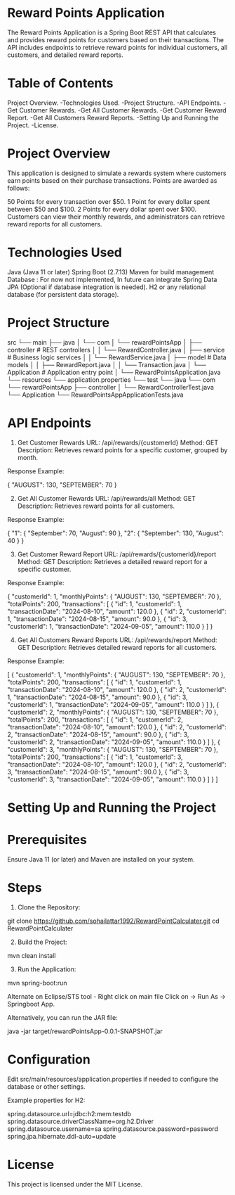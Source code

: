 # Reward Points Application

The Reward Points Application is a Spring Boot REST API that calculates and provides reward points for customers based on their transactions. 
The API includes endpoints to retrieve reward points for individual customers, all customers, and detailed reward reports.

# Table of Contents

Project Overview.
-Technologies Used.
-Project Structure.
-API Endpoints.
-Get Customer Rewards.
-Get All Customer Rewards.
-Get Customer Reward Report.
-Get All Customers Reward Reports.
-Setting Up and Running the Project.
-License.

# Project Overview

This application is designed to simulate a rewards system where customers earn points based on their purchase transactions. Points are awarded as follows:

50 Points for every transaction over $50.
1 Point for every dollar spent between $50 and $100.
2 Points for every dollar spent over $100.
Customers can view their monthly rewards, and administrators can retrieve reward reports for all customers.

# Technologies Used

Java (Java 11 or later)
Spring Boot (2.7.13)
Maven for build management
Database :  For now not implemented, In future can integrate Spring Data JPA (Optional if database integration is needed).
H2 or any relational database (for persistent data storage).

# Project Structure

src
└── main
    ├── java
    │   └── com
    │       └── rewardPointsApp
    │           ├── controller         # REST controllers
    │           │   └── RewardController.java
    │           ├── service            # Business logic services
    │           │   └── RewardService.java
    │           ├── model              # Data models
    │           │   ├── RewardReport.java
    │           │   └── Transaction.java
    │           └── Application        # Application entry point
    │               └── RewardPointsApplication.java
    └── resources
        └── application.properties
└── test
    └── java
        └── com
            └── rewardPointsApp
                ├── controller
                │   └── RewardControllerTest.java
                └── Application
                    └── RewardPointsAppApplicationTests.java



# API Endpoints

1. Get Customer Rewards
URL: /api/rewards/{customerId}
Method: GET
Description: Retrieves reward points for a specific customer, grouped by month.

Response Example:

{
    "AUGUST": 130,
    "SEPTEMBER": 70
}



2. Get All Customer Rewards
URL: /api/rewards/all
Method: GET
Description: Retrieves reward points for all customers.

Response Example:

{
    "1": {
        "September": 70,
        "August": 90
    },
    "2": {
        "September": 130,
        "August": 40
    }
}



3. Get Customer Reward Report
URL: /api/rewards/{customerId}/report
Method: GET
Description: Retrieves a detailed reward report for a specific customer.

Response Example:

{
    "customerId": 1,
    "monthlyPoints": {
        "AUGUST": 130,
        "SEPTEMBER": 70
    },
    "totalPoints": 200,
    "transactions": [
        {
            "id": 1,
            "customerId": 1,
            "transactionDate": "2024-08-10",
            "amount": 120.0
        },
        {
            "id": 2,
            "customerId": 1,
            "transactionDate": "2024-08-15",
            "amount": 90.0
        },
        {
            "id": 3,
            "customerId": 1,
            "transactionDate": "2024-09-05",
            "amount": 110.0
        }
    ]
}


4. Get All Customers Reward Reports
URL: /api/rewards/report
Method: GET
Description: Retrieves detailed reward reports for all customers.

Response Example:

[
    {
        "customerId": 1,
        "monthlyPoints": {
            "AUGUST": 130,
            "SEPTEMBER": 70
        },
        "totalPoints": 200,
        "transactions": [
            {
                "id": 1,
                "customerId": 1,
                "transactionDate": "2024-08-10",
                "amount": 120.0
            },
            {
                "id": 2,
                "customerId": 1,
                "transactionDate": "2024-08-15",
                "amount": 90.0
            },
            {
                "id": 3,
                "customerId": 1,
                "transactionDate": "2024-09-05",
                "amount": 110.0
            }
        ]
    },
    {
        "customerId": 2,
        "monthlyPoints": {
            "AUGUST": 130,
            "SEPTEMBER": 70
        },
        "totalPoints": 200,
        "transactions": [
            {
                "id": 1,
                "customerId": 2,
                "transactionDate": "2024-08-10",
                "amount": 120.0
            },
            {
                "id": 2,
                "customerId": 2,
                "transactionDate": "2024-08-15",
                "amount": 90.0
            },
            {
                "id": 3,
                "customerId": 2,
                "transactionDate": "2024-09-05",
                "amount": 110.0
            }
        ]
    },
    {
        "customerId": 3,
        "monthlyPoints": {
            "AUGUST": 130,
            "SEPTEMBER": 70
        },
        "totalPoints": 200,
        "transactions": [
            {
                "id": 1,
                "customerId": 3,
                "transactionDate": "2024-08-10",
                "amount": 120.0
            },
            {
                "id": 2,
                "customerId": 3,
                "transactionDate": "2024-08-15",
                "amount": 90.0
            },
            {
                "id": 3,
                "customerId": 3,
                "transactionDate": "2024-09-05",
                "amount": 110.0
            }
        ]
    }
]



# Setting Up and Running the Project
# Prerequisites
Ensure Java 11 (or later) and Maven are installed on your system.

# Steps

1) Clone the Repository:

git clone https://github.com/sohailattar1992/RewardPointCalculater.git
cd RewardPointCalculater

2) Build the Project:

mvn clean install

3) Run the Application:

mvn spring-boot:run

Alternate on Eclipse/STS tool - Right click on main file Click on -> Run As -> Springboot App.

Alternatively, you can run the JAR file:

java -jar target/rewardPointsApp-0.0.1-SNAPSHOT.jar


# Configuration

Edit src/main/resources/application.properties if needed to configure the database or other settings.

Example properties for H2:

spring.datasource.url=jdbc:h2:mem:testdb
spring.datasource.driverClassName=org.h2.Driver
spring.datasource.username=sa
spring.datasource.password=password
spring.jpa.hibernate.ddl-auto=update


# License

This project is licensed under the MIT License.



















